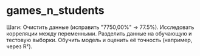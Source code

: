 # games_n_students
Шаги:
Очистить данные (исправить "7750,00%" → 77.5%).
Исследовать корреляции между переменными.
Разделить данные на обучающую и тестовую выборки.
Обучить модель и оценить её точность (например, через R²).
